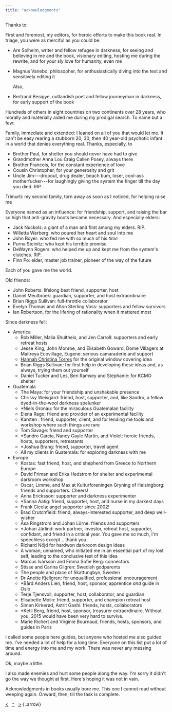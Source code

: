 ```yaml
---
title: "acknowledgments"
---
```


Thanks to:

First and foremost, my editors, for heroic efforts to make this book real. In triage, you were as merciful as you could be:

- Are Solheim, writer and fellow refugee in darkness, for seeing and believing in me and the book, visionary editing, hosting me during the rewrite, and for your sly love for humanity, even me
- Magnus Vanebo, philosopher, for enthusiastically diving into the text and sensitively editing it

    Also, 
- Bertrand Besigye, outlandish poet and fellow journeyman in darkness, for early support of the book

Hundreds of others in eight countries on two continents over 28 years, who morally and materially aided me during my prodigal search. To name but a few:

Family, immediate and extended: I leaned on all of you that would let me. It can't be easy rearing a stubborn 20, 30, then 40 year-old psychotic infant in a world that denies everything real. Thanks, especially, to 

- Brother Paul, for shelter you should never have had to give
- Grandmother Anna Lou Craig Callen Posey, always there
- Brother Francois, for the constant experience of love
- Cousin Christopher, for your generosity and grit
- Uncle Jim---dropout, drug dealer, beach bum, loser, cool-ass motherfucker---for laughingly giving the system the finger till the day you died. RIP.

Trimurti: my second family, torn away as soon as I noticed, for helping raise me

Everyone named as an influence: for friendship, support, and raising the bar so high that anti-gravity boots became necessary. And especially elders:

- Jack Nuckols: a giant of a man and first among my elders. RIP.
- Willetta Warberg: who poured her heart and soul into me
- John Boyer: who fed me with so much of his _time_
- Purna Steinitz: who kept his terrible promise
- DeWaynn Rogers: who helped me up and kept me from the system's clutches. RIP.
- Finn Po: elder, master job trainer, pioneer of the way of the future

Each of you gave me the world.

Old friends:

- John Roberts: lifelong best friend, supporter, host
- Daniel Meulbroek: guardian, supporter, and host extraordinaire 
- Brian Riggs Sullivan: full-throttle collaborator
- Evelyn Thomas and Alton Sterling Voss: supporters and fellow survivors 
- Ian Robertson, for the lifering of rationality when it mattered most

Since darkness fell:

- America
    - Rob Miller, Malia Shultheis, and Jen Carroll: supporters and early retreat hosts
    - Jesse King, John Monroe, and Elisabeth Goward, Dome Villagers at Maitreya Ecovillage, Eugene: serious camaraderie and support
    - [Hannah Christina Torres](https://www.facebook.com/bodytalkforbalance) for the original window covering idea
    - Brian Riggs Sullivan: for first help in developing these ideas and, as always, trying them out yourself
    - Daniel Tucker and Les, Ben Ramsey and Stephanie: for KCMO shelter
- Guatemala
    - The Maya: for your friendship and unshakable presence
    - Chrissy Weisgard: friend, host, supporter, and, like Sandro, a fellow dyed-in-the-wool darkness spelunker
    - *Niels Gronau: for the miraculous Guatemalan facility
    - Elena Rago: friend and provider of an experimental facility
    - Karsten : friend, supporter, client, and for lending me tools and workshop where such things are rare
    - Tom Savage: friend and supporter
    - *Sandro Garcia, Nancy Gayle Martin, and Violet: heroic friends, hosts, supporters, retreatants
    - *Joshua Brang: friend, supporter, travel agent
    - All my clients in Guatemala: for exploring darkness with me
- Europe
    - Kostas: fast friend, host, and shepherd from Greece to Northern Europe
    - David Friman and Erika Hedstrom for shelter and experimental darkroom workshop
    - Oscar, Limme, and Max at Kulturforeningen Gryning of Helsingborg: friends and supporters. Cheers!
    - Anna Ericksson: supporter and darkness experimenter
    - *Sanna Aatig: friend, supporter, host, and nurse in my darkest days
    - Frank Cicela: angel supporter since 2002!
    - Brad Crutchfield: friend, always-interested supporter, and deep well-wisher
    - <span class="euro">&Aring;</span>sa Ringstrom and Johan L<span class="euro">&ouml;</span>rne: friends and supporters
    - *Johan J<span class="euro">&auml;</span>rlind: work partner, investor, retreat host, supporter, confidant, and friend in a critical year. You gave me so much, I'm speechless except... thank you.
    - Richard N<span class="euro">&ouml;</span>jd for hardwon darkroom design ideas
    - A woman, unnamed, who initiated me in an essential part of my lost self, leading to the conclusive test of this idea
    - Marcus Ivarsson and Emma Sofie Berg: connectors
    - Stisse and Carina Gilgren: Swedish godparents
    - The people and place of Skattungbyn, Sweden 
    - Dr Anette Kjellgren: for unqualified, professional encouragement
    - *B<span class="euro">&aring;</span>rd Anders Lien, friend, host, sponsor, apprentice _and_ guide in Oslo
    - Terje Tjensvoll, supporter, host, collaborator, and guardian
    - Elisabette Molin: friend, supporter, and champion retreat host
    - Simen Kirker<span class="euro">&oslash;</span>d, Astrit Gashi: friends, hosts, collaborators
    - *Ketil Berg, friend, host, sponsor, treasurer extraordinaire. Without you, 2015 would have been very hard to survive.
    - Marie Richert and Virginie Bournaud, friends, hosts, sponsors, and guides in Paris

I called some people here guides, but anyone who hosted me also guided me. I've needed a lot of help for a long time. Everyone on this list put a lot of time and energy into me and my work. There was never any messing around.

Ok, maybe a little.

I also made enemies and hurt some people along the way. I'm sorry it didn't go the way we thought at first. Here's hoping it was not in vain.

Acknowledgments in books usually bore me. This one I cannot read without weeping again. Onward, then, till the task is complete.

[&lt;](../bibliography-influences/)&nbsp;&nbsp;&nbsp;[`^`](../)&nbsp;&nbsp;&nbsp;[&gt;](../license/)
{:.arrow}